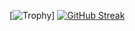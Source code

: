 [![Trophy](https://nps-github-profile-trophy.vercel.app/?username=bhuvansa&theme=onedark)]
[![GitHub Streak](https://nps-github-readme-streak-stats.herokuapp.com?user=BhuvanSA&theme=dark&hide_border=true&date_format=M%20j%5B%2C%20Y%5D)](https://git.io/streak-stats)

